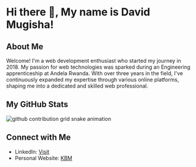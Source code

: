 # Hi there 👋, My name is David Mugisha!

## About Me
Welcome! I'm a web development enthusiast who started my journey in 2018. My passion for web technologies was sparked during an Engineering apprenticeship at Andela Rwanda. With over three years in the field, I've continuously expanded my expertise through various online platforms, shaping me into a dedicated and skilled web professional.
## My GitHub Stats

<picture>
  <source  srcset="https://github.com/davidmugisha47/davidmugisha47/blob/output/github-contribution-grid-snake-dark.svg?palette=github-dark">
  <source  srcset="https://github.com/davidmugisha47/davidmugisha47/blob/output/github-contribution-grid-snake.svg">
  <img alt="github contribution grid snake animation" src="https://github.com/davidmugisha47/davidmugisha47/blob/output/github-contribution-grid-snake.svg">
</picture>

## Connect with Me
- LinkedIn: [Visit](https://www.linkedin.com/in/davidmugisha1/)
- Personal Website: [KBM](http://YourWebsite.com](https://www.davidmugisha.com/))

<!-- Feel free to add or remove any sections above to fit your profile. -->
